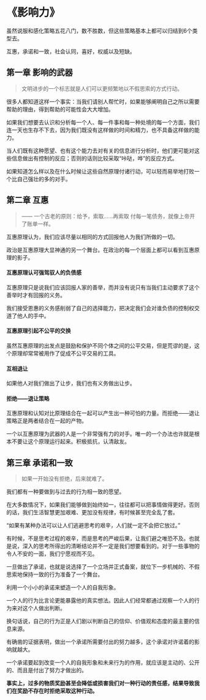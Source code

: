 # 《影响力》

虽然说服和感化策略五花八门，数不胜数，但这些策略基本上都可以归结到6个类型去。

互惠，承诺和一致，社会认同，喜好，权威以及短缺。

## 第一章 影响的武器
> 文明进步的一个标志就是人们可以更频繁地以不假思索的方式行动。 

很多人都知道这样一个事实：当我们请别人帮忙时，如果能够阐明自己之所以需要帮助的理由，得到帮助的可能性会大大增加。

如果我们想要去认识和分析每一个人、每一件事和每一种处境的每一个方面，我们连一天也生存不下去，因为我们既没有这样做的时间和精力，也不具备这样做的能力。

当人们既有这种愿望、也有这个能力去对有关的信息进行分析时，他们更可能对这些信息做出有控制的反应；否则的话则比较采取“咔哒，哗”的反应方式。

如果知道怎么样以及在什么时候让这些自然原理付诸行动，可以轻而易举地打败一个比自己强壮的多的对手。

## 第二章 互惠
> —— 一个古老的原则：给予，索取……再索取
> 付每一笔债务，就像上帝开了账单一样。

互惠原理认为，我们应该尽量以相同的方式回报他人为我们所做的一切。

政治是互惠原理大显神通的另一个舞台。在政治的每一个层面上都可以看到互惠原理的影子。

####  互惠原理认可强驾驭人的负债感
互惠原理只是说我们应该回报人家的善举，而并没有说只有当我们主动要求了这个善举时才有回报的义务。

我们接受恩惠的义务感削弱了自己的选择能力，把决定我们会对谁负债的控制权交道了他人的手中。

#### 互惠原理引起不公平的交换
虽然互惠原理的出发点是鼓励和保护不同个体之间的公平交易，但是荒谬的是，这个原理却常常被用作了促成不公平交易的工具。

#### 互相退让
如果他人对我们做出了让步，我们也有义务做出让步。

#### 拒绝——退让策略
互惠原理和认知对比原理结合在一起可以产生出一种可怕的力量。而拒绝——退让策略正是两者结合在一起的产物。

一个以互惠原理为武器的人是一个非常强有力的对手。唯一的一个办法也许就是根本不要让这个原理运行起来。积极抵抗，认清敌友。

## 第三章 承诺和一致
> 如果一开始没有拒绝，后来就难了。

我们都有一种要做到与过去的行为相一致的愿望。

在大多数情况下，如果我们能够做到始终如一，往往都可以把事情做得更好。否则的话，我们生活智慧更加艰难、更加没有规律，有时候甚至完全乱了套。

“如果有某种办法可以让人们逃避思考的艰辛，人们就一定不会把它放过。”

有时候，不是思考过程的艰辛，而是思考的严峻后果，让我们避之唯恐不及。也就是说，深入的思考所得出的清晰结论并不一定是我们想要看到的。对于一些事物的令人不安的一面，我们宁愿视而不见。

一旦做出了承诺，也就是说选择了一个立场并正式备案，就位下一步机械的、不假思索地保持一致的行为准备了一个舞台。

利用一个小小的承诺来塑造一个人的自我形象。

一个人的行为比言论更能暴露他的真实想法。因此人们经常都通过观察一个人的行为来对这个人做出判断。

换句话说，自己的行为正是人们剧以判断自己的信仰、价值观和态度的最主要的信息来源。

有确凿的证据表明，做出一个承诺所需要付出的努力越多，这个承诺对许诺着的影响就越大。

一个承诺要起到改变一个人的自我形象和未来行为的作用，就应该是主动的、公开的、而且是付出了努力才做出的。

**事实上，过多的物质奖励甚至会降低或损害我们对一种行动的责任感，结果导致我们在奖励不存在时拒绝采取这种行动。**




